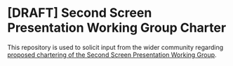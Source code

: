 [DRAFT] Second Screen Presentation Working Group Charter
=======

This repository is used to solicit input from the wider community regarding
[proposed chartering of the Second Screen Presentation Working Group](http://lists.w3.org/Archives/Public/public-webscreens/2014Apr/0011.html).
